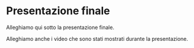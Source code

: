 # Presentazione finale

Alleghiamo qui sotto la presentazione finale.

Alleghiamo anche i video che sono stati mostrati durante la presentazione.
